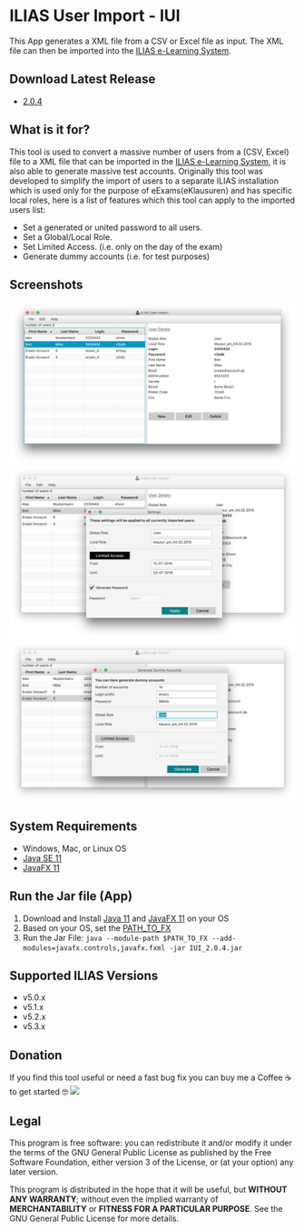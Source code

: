 # ILIAS User Import - IUI
This App generates a XML file from a CSV or Excel file as input. The XML file can then be imported into the [ILIAS e-Learning System](http://www.ilias.de/).

## Download Latest Release
  * [2.0.4](https://github.com/iFadi/ilias-userimport/releases/download/2.0.4/IUI_2.0.4.jar)

## What is it for?
This tool is used to convert a massive number of users from a (CSV, Excel) file to a XML file that can be imported in the [ILIAS e-Learning System](http://www.ilias.de/), it is also able to generate massive test accounts. Originally this tool was developed to simplify the import of users to a separate ILIAS installation which is used only for the purpose of eExams(eKlausuren) and has specific local roles, here is a list of features which this tool can apply to the imported users list:
* Set a generated or united password to all users.
* Set a Global/Local Role.
* Set Limited Access. (i.e. only on the day of the exam)
* Generate dummy accounts (i.e. for test purposes)


## Screenshots
![iui_1](https://raw.githubusercontent.com/iFadi/ilias-userimport/master/screenshots/IUI_2.0.2_1.png)
![iui_1](https://raw.githubusercontent.com/iFadi/ilias-userimport/master/screenshots/IUI_2.0.2_2.png)
![iui_1](https://raw.githubusercontent.com/iFadi/ilias-userimport/master/screenshots/IUI_2.0.2_3.png)


## System Requirements
* Windows, Mac, or Linux OS
* [Java SE 11](https://www.oracle.com/technetwork/java/javase/downloads/index.html)
* [JavaFX 11](https://openjfx.io/openjfx-docs/#install-javafx)

## Run the Jar file (App)

1. Download and Install [Java 11](https://www.oracle.com/technetwork/java/javase/downloads/index.html) and [JavaFX 11](https://gluonhq.com/products/javafx/) on your OS
2. Based on your OS, set the [PATH_TO_FX](https://openjfx.io/openjfx-docs/#install-javafx)
3. Run the Jar File: `java --module-path $PATH_TO_FX --add-modules=javafx.controls,javafx.fxml -jar IUI_2.0.4.jar`


## Supported ILIAS Versions
* v5.0.x
* v5.1.x
* v5.2.x
* v5.3.x 

## Donation

If you find this tool useful or need a fast bug fix you can buy me a Coffee :coffee: to get started :nerd_face: [<img src="https://www.paypalobjects.com/en_US/i/btn/btn_donate_LG.gif">](https://www.paypal.com/cgi-bin/webscr?cmd=_donations&business=fadi_asbih%40yahoo%2ede&lc=US&item_name=Support%20Developing%20ILIAS%20User%20Import&no_note=0&currency_code=EUR&bn=PP%2dDonationsBF%3abtn_donate_LG%2egif%3aNonHostedGuest)
 

## Legal
This program is free software: you can redistribute it and/or modify
it under the terms of the GNU General Public License as published by
the Free Software Foundation, either version 3 of the License, or
(at your option) any later version.

This program is distributed in the hope that it will be useful,
but **WITHOUT ANY WARRANTY**; without even the implied warranty of
**MERCHANTABILITY** or **FITNESS FOR A PARTICULAR PURPOSE**.  See the
GNU General Public License for more details.